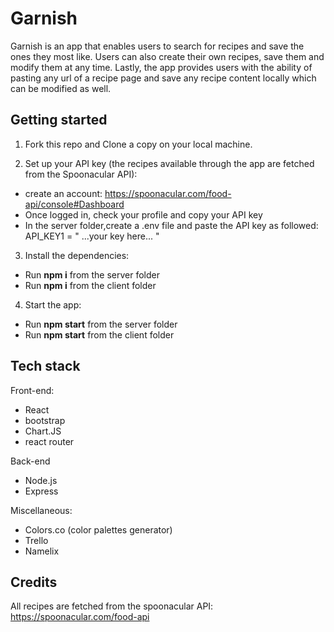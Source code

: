 # Garnish

Garnish is an app that enables users to search for recipes and save the ones they most like. Users can also create their own recipes, save them and modify them at any time. Lastly, the app provides users with the ability of pasting any url of a recipe page and save any recipe content locally which can be modified as well.


## Getting started

1. Fork this repo and Clone a copy on your local machine.


2. Set up your API key (the recipes available through the app are fetched from the Spoonacular API):
- create an account: https://spoonacular.com/food-api/console#Dashboard
- Once logged in, check your profile and copy your API key
- In the server folder,create a .env file and paste the API key as followed: API_KEY1 = " ...your key here... "

3. Install the dependencies:
- Run **npm i** from the server folder
- Run **npm i** from the client folder

4. Start the app:
- Run **npm start** from the server folder
- Run **npm start** from the client folder


## Tech stack

Front-end:
- React
- bootstrap
- Chart.JS
- react router

Back-end
- Node.js
- Express

Miscellaneous:
- Colors.co (color palettes generator)
- Trello
- Namelix

## Credits

All recipes are fetched from the spoonacular API: https://spoonacular.com/food-api

